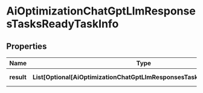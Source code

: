 # AiOptimizationChatGptLlmResponsesTasksReadyTaskInfo


## Properties

| Name | Type | Description | Notes |
|------------ | ------------- | ------------- | -------------|
**result** | **List[Optional[AiOptimizationChatGptLlmResponsesTasksReadyResultInfo]]** | array of results |[optional]|